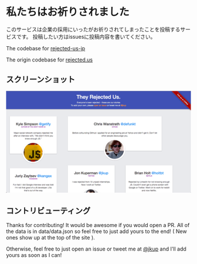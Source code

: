 # 私たちはお祈りされました

このサービスは企業の採用にいったがお祈りされてしまったことを投稿するサービスです。
投稿したい方はissuesに投稿内容を書いてください。

The codebase for [rejected-us-jp]()

The origin codebase for [rejected.us](http://rejected.us)

## スクリーンショット

![Rejected.us Screenshot](/public/img/screenshot.png)

## コントリビューティング

Thanks for contributing! It would be awesome if you would open a PR. All of the data is in data/data.json so feel free to just add yours to the end! ( New ones show up at the top of the site ).

Otherwise, feel free to just open an issue or tweet me at [@jkup](https://twitter.com/syossan27) and I'll add yours as soon as I can!
